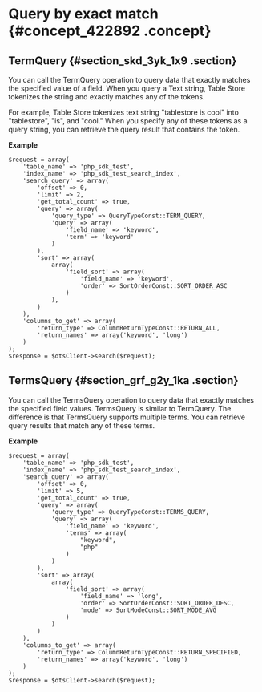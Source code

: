 # Query by exact match {#concept_422892 .concept}

## TermQuery {#section_skd_3yk_1x9 .section}

You can call the TermQuery operation to query data that exactly matches the specified value of a field. When you query a Text string, Table Store tokenizes the string and exactly matches any of the tokens.

For example, Table Store tokenizes text string "tablestore is cool" into "tablestore", "is", and "cool." When you specify any of these tokens as a query string, you can retrieve the query result that contains the token.

 **Example** 

``` {#codeblock_tmh_eoc_ost}
$request = array(
    'table_name' => 'php_sdk_test',
    'index_name' => 'php_sdk_test_search_index',
    'search_query' => array(
        'offset' => 0,
        'limit' => 2,
        'get_total_count' => true,
        'query' => array(
            'query_type' => QueryTypeConst::TERM_QUERY,
            'query' => array(
                'field_name' => 'keyword',
                'term' => 'keyword'
            )
        ),
        'sort' => array(
            array(
                'field_sort' => array(
                    'field_name' => 'keyword',
                    'order' => SortOrderConst::SORT_ORDER_ASC
                )
            ),
        )
    ),
    'columns_to_get' => array(
        'return_type' => ColumnReturnTypeConst::RETURN_ALL,
        'return_names' => array('keyword', 'long')
    )
);
$response = $otsClient->search($request);
```

## TermsQuery {#section_grf_g2y_1ka .section}

You can call the TermsQuery operation to query data that exactly matches the specified field values. TermsQuery is similar to TermQuery. The difference is that TermsQuery supports multiple terms. You can retrieve query results that match any of these terms.

 **Example** 

``` {#codeblock_9mj_zyy_l80}
$request = array(
    'table_name' => 'php_sdk_test',
    'index_name' => 'php_sdk_test_search_index',
    'search_query' => array(
        'offset' => 0,
        'limit' => 5,
        'get_total_count' => true,
        'query' => array(
            'query_type' => QueryTypeConst::TERMS_QUERY,
            'query' => array(
                'field_name' => 'keyword',
                'terms' => array(
                    "keyword",
                    "php"
                )
            )
        ),
        'sort' => array(
            array(
                'field_sort' => array(
                    'field_name' => 'long',
                    'order' => SortOrderConst::SORT_ORDER_DESC,
                    'mode' => SortModeConst::SORT_MODE_AVG
                )
            )
        )
    ),
    'columns_to_get' => array(
        'return_type' => ColumnReturnTypeConst::RETURN_SPECIFIED,
        'return_names' => array('keyword', 'long')
    )
);
$response = $otsClient->search($request);
```

